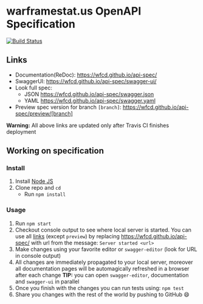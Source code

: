 # warframestat.us OpenAPI Specification
[![Build Status](https://travis-ci.org/WFCD/api-spec.svg?branch=master)](https://travis-ci.org/WFCD/api-spec)

## Links

- Documentation(ReDoc): https://wfcd.github.io/api-spec/
- SwaggerUI: https://wfcd.github.io/api-spec/swagger-ui/
- Look full spec:
    + JSON https://wfcd.github.io/api-spec/swagger.json
    + YAML https://wfcd.github.io/api-spec/swagger.yaml
- Preview spec version for branch `[branch]`: https://wfcd.github.io/api-spec/preview/[branch]

**Warning:** All above links are updated only after Travis CI finishes deployment

## Working on specification
### Install

1. Install [Node JS](https://nodejs.org/)
2. Clone repo and `cd`
    + Run `npm install`

### Usage

1. Run `npm start`
2. Checkout console output to see where local server is started. You can use all [links](#links) (except `preview`) by replacing https://wfcd.github.io/api-spec/ with url from the message: `Server started <url>`
3. Make changes using your favorite editor or `swagger-editor` (look for URL in console output)
4. All changes are immediately propagated to your local server, moreover all documentation pages will be automagically refreshed in a browser after each change
**TIP:** you can open `swagger-editor`, documentation and `swagger-ui` in parallel
5. Once you finish with the changes you can run tests using: `npm test`
6. Share you changes with the rest of the world by pushing to GitHub :smile:
